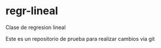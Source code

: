 # regr-lineal
Clase de regresion lineal 

Este es un repositorio de prueba para realizar cambios via git